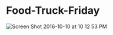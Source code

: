 # Food-Truck-Friday

![Screen Shot 2016-10-10 at 10 12 53 PM](https://user-images.githubusercontent.com/26520289/61286665-98786880-a7c3-11e9-8ab9-2fa94324dfca.png)
